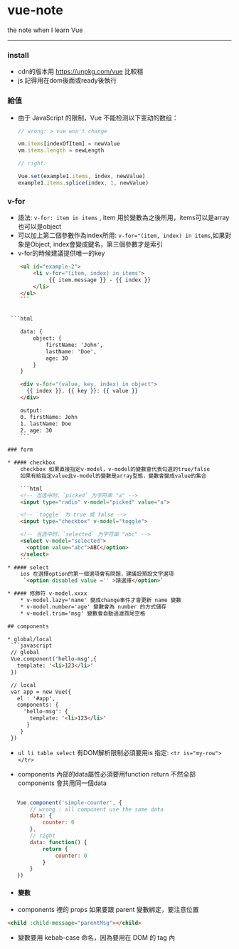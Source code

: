 # vue-note
the note when I learn Vue

---

### install

* cdn的版本用 https://unpkg.com/vue 比較穩
* js 記得用在dom後面或ready後執行

### 給值

* 由于 JavaScript 的限制，Vue 不能检测以下变动的数组：

	```javascript
	// wrong: > vue won't change

	vm.items[indexOfItem] = newValue
	vm.items.length = newLength

	// right:

	Vue.set(example1.items, index, newValue)
	example1.items.splice(index, 1, newValue)
	```

### v-for

* 語法:  `v-for: item in items` , item 用於變數為之後所用，items可以是array也可以是object
* 可以加上第二個參數作為index所用: `v-for="(item, index) in items`,如果對象是Object, index會變成鍵名，第三個參數才是索引
* v-for的時候建議提供唯一的key



```html
	<ul id="example-2">
		<li v-for="(item, index) in items">
			 {{ item.message }} - {{ index }}
		</li>
	</ul>
	```


 ```html

	data: {
		object: {
			firstName: 'John',
			lastName: 'Doe',
			age: 30
		}
	}

	<div v-for="(value, key, index) in object">
	  {{ index }}. {{ key }}: {{ value }}
	</div>

	output:
	0. firstName: John
	1. lastName: Doe
	2. age: 30
 	```

### form

* #### checkbox
	checkbox 如果直接指定v-model，v-model的變數會代表勾選的true/false
	如果有給指定value且v-model的變數是array型態，變數會變成value的集合

	```html
	<!-- 当选中时，`picked` 为字符串 "a" -->
	<input type="radio" v-model="picked" value="a">

	<!-- `toggle` 为 true 或 false -->
	<input type="checkbox" v-model="toggle">

	<!-- 当选中时，`selected` 为字符串 "abc" -->
	<select v-model="selected">
	  <option value="abc">ABC</option>
	</select>
	```
* #### select
	ios 在選擇option的第一個選項會有問題，建議設預設文字選項
	 `<option disabled value ='' >請選擇</option>`

* #### 修飾符 v-model.xxxx
	* v-model.lazy='name' 變成change事件才會更新 name 變數
	* v-model.number='age' 變數會為 number 的方式儲存
	* v-model.trim='msg' 變數會自動過濾首尾空格

## components

* global/local
 ```javascript
 // global
 Vue.component('hello-msg',{
   template: '<li>123</li>'
 })

 // local
 var app = new Vue({
   el : '#app',
   components: {
     'hello-msg': {
       template: '<li>123</li>'
      }
    }
 })

 ```


* `ul li table select` 有DOM解析限制必須要用is 指定: `<tr is="my-row"></tr>`

* components 內部的data屬性必須要用function return 不然全部 components 會共用同一個data
 ```javascript

	Vue.component('simple-counter', {
		// wrong : all component use the same data
		data: {
			counter: 0
		},
		// right
		data: function() {
			return {
				counter: 0
			}
		}
	})
 ```

* #### 變數
 * components 裡的 props 如果要跟 parent 變數綁定，要注意位置
```html
<child :child-message="parentMsg"></child>
```
 * 變數要用 kebab-case 命名，因為要用在 DOM 的 tag 內
